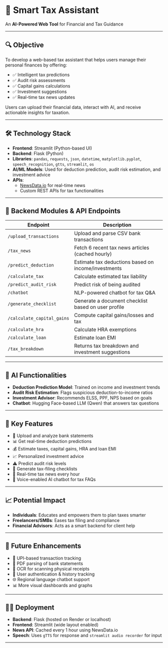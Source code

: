 # 💼 Smart Tax Assistant

An **AI-Powered Web Tool** for Financial and Tax Guidance

---

## 🔍 Objective

To develop a web-based tax assistant that helps users manage their personal finances by offering:

- ✅ Intelligent tax predictions  
- ✅ Audit risk assessments  
- ✅ Capital gains calculations  
- ✅ Investment suggestions  
- ✅ Real-time tax news updates  

Users can upload their financial data, interact with AI, and receive actionable insights for taxation.

---

## 🛠️ Technology Stack

- **Frontend**: Streamlit (Python-based UI)  
- **Backend**: Flask (Python)  
- **Libraries**: `pandas`, `requests`, `json`, `datetime`, `matplotlib.pyplot`, `speech_recognition`, `gtts`, `streamlit`, `os`  
- **AI/ML Models**: Used for deduction prediction, audit risk estimation, and investment advice  
- **APIs**:  
  - [NewsData.io](https://newsdata.io) for real-time news  
  - Custom REST APIs for tax functionalities  

---

## 📁 Backend Modules & API Endpoints

| Endpoint | Description |
|---------|-------------|
| `/upload_transactions` | Upload and parse CSV bank transactions |
| `/tax_news` | Fetch 6 recent tax news articles (cached hourly) |
| `/predict_deduction` | Estimate tax deductions based on income/investments |
| `/calculate_tax` | Calculate estimated tax liability |
| `/predict_audit_risk` | Predict risk of being audited |
| `/chatbot` | NLP-powered chatbot for tax Q&A |
| `/generate_checklist` | Generate a document checklist based on user profile |
| `/calculate_capital_gains` | Compute capital gains/losses and tax |
| `/calculate_hra` | Calculate HRA exemptions |
| `/calculate_loan` | Estimate loan EMI |
| `/tax_breakdown` | Returns tax breakdown and investment suggestions |

---

## 🧠 AI Functionalities

- **Deduction Prediction Model**: Trained on income and investment trends  
- **Audit Risk Estimation**: Flags suspicious deduction-to-income ratios  
- **Investment Advisor**: Recommends ELSS, PPF, NPS based on goals  
- **Chatbot**: Hugging Face-based LLM (Qwen) that answers tax questions  

---

## 🎯 Key Features

- 📁 Upload and analyze bank statements  
- 📊 Get real-time deduction predictions  
- 💰 Estimate taxes, capital gains, HRA and loan EMI  
- 📈 Personalized investment advice  
- ⚠️ Predict audit risk levels  
- 📄 Generate tax-filing checklists  
- 📰 Real-time tax news every hour  
- 🤖 Voice-enabled AI chatbot for tax FAQs  

---

## 📈 Potential Impact

- **Individuals**: Educates and empowers them to plan taxes smarter  
- **Freelancers/SMBs**: Eases tax filing and compliance  
- **Financial Advisors**: Acts as a smart backend for client help  

---

## 📎 Future Enhancements

- 🔗 UPI-based transaction tracking  
- 📑 PDF parsing of bank statements  
- 🧾 OCR for scanning physical receipts  
- 🔐 User authentication & history tracking  
- 🌐 Regional language chatbot support  
- 📊 More visual dashboards and graphs  

---

## 👨‍💻 Deployment

- **Backend**: Flask (hosted on Render or localhost)  
- **Frontend**: Streamlit (wide layout enabled)  
- **News API**: Cached every 1 hour using NewsData.io  
- **Speech**: Uses `gTTS` for response and `streamlit audio recorder` for input  

---

